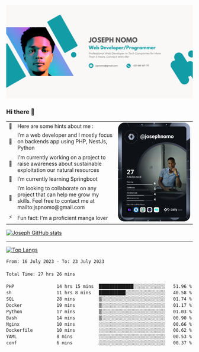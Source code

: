 ![Banner of my profile!](/Joseph_NOMO_NEW.png "Banner")

### Hi there 👋

<!--- | --  | 👋  | Here are some hints about me :                                                                                                 | <td rowspan=6><img src="/devcard.svg" width="400" alt="Joseph NOMO's Dev Card"/></td> |
| --- | --- | ------------------------------------------------------------------------------------------------------------------------------ | ------------------------------------------------------------------------------------- |
| --  | 🔭  | I’m a web developer and I mostly focus on backends app using PHP, NestJs, Python                                               |
| --  | 🦁  | I'm currently working on a project to raise awareness about sustainable exploitation our natural resources                     |
| --  | 🌱  | I’m currently learning Springboot                                                                                              |
| --  | 👯  | I’m looking to collaborate on any project that can help me grow my skills. Feel free to contact me at mailto:jspnomo@gmail.com |
| --  | ⚡  | Fun fact: I'm a proficient manga lover                                                                                         |
--->

<table>
    <tr>
        <td width="1%">👋</td>
        <td width="55%">Here are some hints about me :</td>
        <td rowspan=6 width="44%"><img src="/devcard.svg" width="400" alt="Joseph NOMO's Dev Card"/></td>
    </tr>
    <tr>
        <td>🔭</td>
        <td>I’m a web developer and I mostly focus on backends app using PHP, NestJs, Python</td>
    </tr>
    <tr>
        <td>🦁</td>
        <td>I'm currently working on a project to raise awareness about sustainable exploitation our natural resources</td>
    </tr>
    <tr>
        <td>🌱</td>
        <td>I’m currently learning Springboot</td>
    </tr>
    <tr>
        <td>👯</td>
        <td>I’m looking to collaborate on any project that can help me grow my skills. Feel free to contact me at mailto:jspnomo@gmail.com</td>
    </tr>
    <tr>
        <td>⚡</td>
        <td>Fun fact: I'm a proficient manga lover</td>
    </tr>

</table>

[![Joseph GitHub stats](https://github-readme-stats-seven-sigma-53.vercel.app/api?username=Jspascal)](https://github.com/Jspascal/github-readme-stats)

---

[![Top Langs](https://github-readme-stats-seven-sigma-53.vercel.app/api/top-langs/?username=Jspascal&layout=compact)](https://github.com/Jspascal/github-readme-stats)

<!--START_SECTION:waka-->

```txt
From: 16 July 2023 - To: 23 July 2023

Total Time: 27 hrs 26 mins

PHP                14 hrs 15 mins  █████████████░░░░░░░░░░░░   51.96 %
sh                 11 hrs 8 mins   ██████████░░░░░░░░░░░░░░░   40.58 %
SQL                28 mins         ▒░░░░░░░░░░░░░░░░░░░░░░░░   01.74 %
Docker             19 mins         ▒░░░░░░░░░░░░░░░░░░░░░░░░   01.17 %
Python             17 mins         ▒░░░░░░░░░░░░░░░░░░░░░░░░   01.03 %
Bash               14 mins         ▒░░░░░░░░░░░░░░░░░░░░░░░░   00.90 %
Nginx              10 mins         ░░░░░░░░░░░░░░░░░░░░░░░░░   00.66 %
Dockerfile         10 mins         ░░░░░░░░░░░░░░░░░░░░░░░░░   00.62 %
YAML               8 mins          ░░░░░░░░░░░░░░░░░░░░░░░░░   00.53 %
conf               6 mins          ░░░░░░░░░░░░░░░░░░░░░░░░░   00.37 %
```

<!--END_SECTION:waka-->
